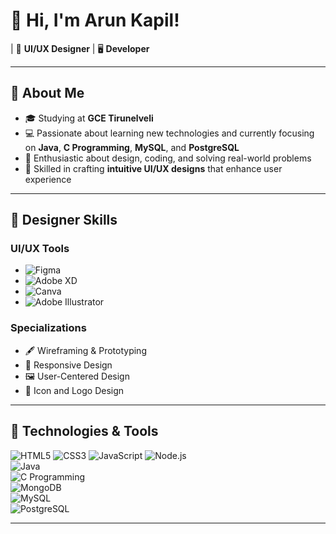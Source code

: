 <!---

# 👋 Hi, I'm Arun Kapil!

 | 💼 **UI/UX Designer** | 🖥️ **Developer**

---

## 🚀 About Me  
- 🎓 Studying at **GCE Tirunelveli**  
- 💻 Furious about learning new technologies and currently focusing on  **Java**, **C Programming**, **MySQL**, and **PostgreSQL**  
- 🌟 Passionate about design, coding, and solving real-world problems  

---

## 🔧 Technologies & Tools  
![HTML5](https://img.shields.io/badge/-HTML5-E34F26?style=flat-square&logo=html5&logoColor=white)            ![CSS3](https://img.shields.io/badge/-CSS3-1572B6?style=flat-square&logo=css3&logoColor=white)          
![JavaScript](https://img.shields.io/badge/-JavaScript-F7DF1E?style=flat-square&logo=javascript&logoColor=black)            ![Node.js](https://img.shields.io/badge/-Node.js-339933?style=flat-square&logo=node.js&logoColor=white)  
![React](https://img.shields.io/badge/-React-61DAFB?style=flat-square&logo=react&logoColor=black)  
![MongoDB](https://img.shields.io/badge/-MongoDB-47A248?style=flat-square&logo=mongodb&logoColor=white)  
![C Programming](https://img.shields.io/badge/-C_Available-00599C?style=flat-square&logo=c&logoColor=white)  
![MySQL](https://img.shields.io/badge/-MySQL-4479A1?style=flat-square&logo=mysql&logoColor=white)  
![PostgreSQL](https://img.shields.io/badge/-PostgreSQL-336791?style=flat-square&logo=postgresql&logoColor=white)  
![React](https://img.shields.io/badge/-React-61DAFB?style=flat-square&logo=react&logoColor=black) 

--->


<!---
Mr-A12k/Mr-A12k is a ✨ special ✨ repository because its `README.md` (this file) appears on your GitHub profile.
You can click the Preview link to take a look at your changes.
--->


# 👋 Hi, I'm Arun Kapil!  

| 💼 **UI/UX Designer** | 🖥️ **Developer**  

---

## 🚀 About Me  
- 🎓 Studying at **GCE Tirunelveli**  
- 💻 Passionate about learning new technologies and currently focusing on **Java**, **C Programming**, **MySQL**, and **PostgreSQL**  
- 🌟 Enthusiastic about design, coding, and solving real-world problems  
- 🎨 Skilled in crafting **intuitive UI/UX designs** that enhance user experience  

---

## 🎨 Designer Skills  
### **UI/UX Tools**  
- ![Figma](https://img.shields.io/badge/-Figma-F24E1E?style=flat-square&logo=figma&logoColor=white)  
- ![Adobe XD](https://img.shields.io/badge/-Adobe_XD-FF61F6?style=flat-square&logo=adobe-xd&logoColor=white)  
- ![Canva](https://img.shields.io/badge/-Canva-00C4CC?style=flat-square&logo=canva&logoColor=white)  
- ![Adobe Illustrator](https://img.shields.io/badge/-Adobe_Illustrator-FF9A00?style=flat-square&logo=adobe-illustrator&logoColor=white)  

### **Specializations**  
- 🖋️ Wireframing & Prototyping  
- 📱 Responsive Design  
- 🖼️ User-Centered Design  
- 🎨 Icon and Logo Design  

---

## 🔧 Technologies & Tools  
![HTML5](https://img.shields.io/badge/-HTML5-E34F26?style=flat-square&logo=html5&logoColor=white)  ![CSS3](https://img.shields.io/badge/-CSS3-1572B6?style=flat-square&logo=css3&logoColor=white) 
![JavaScript](https://img.shields.io/badge/-JavaScript-F7DF1E?style=flat-square&logo=javascript&logoColor=black)  ![Node.js](https://img.shields.io/badge/-Node.js-339933?style=flat-square&logo=node.js&logoColor=white)  
![Java](https://img.shields.io/badge/-Java-007396?style=flat-square&logo=java&logoColor=white)   
![C Programming](https://img.shields.io/badge/-C_Available-00599C?style=flat-square&logo=c&logoColor=white)  
![MongoDB](https://img.shields.io/badge/-MongoDB-47A248?style=flat-square&logo=mongodb&logoColor=white)  
![MySQL](https://img.shields.io/badge/-MySQL-4479A1?style=flat-square&logo=mysql&logoColor=white)  
![PostgreSQL](https://img.shields.io/badge/-PostgreSQL-336791?style=flat-square&logo=postgresql&logoColor=white)  

---

